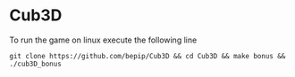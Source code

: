 # Cub3D

To run the game on linux execute the following line
```
git clone https://github.com/bepip/Cub3D && cd Cub3D && make bonus && ./cub3D_bonus
```
